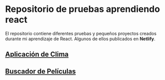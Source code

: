 <h1> Repositorio de pruebas aprendiendo react</h1>
<p> El repositorio contiene diferentes pruebas y pequeños proyectos creados durante mi aprendizaje de React. Algunos de ellos publicados en <b>Netlify</b>.</p>
 <h2> <a href="https://clima-react-samu.netlify.app/">Aplicación de Clima</a></h2>
 <h2> <a href="https://buscador-peliculas-samu.netlify.app//">Buscador de Películas</a></h2>
